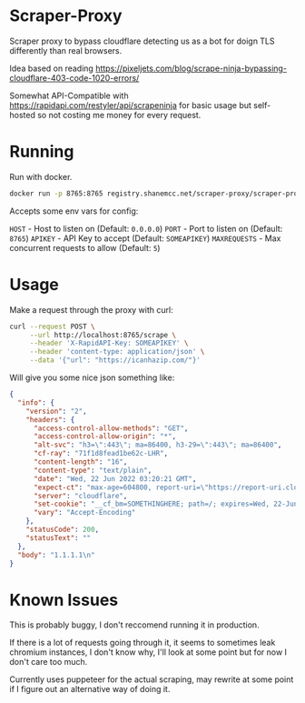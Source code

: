 # Scraper-Proxy

Scraper proxy to bypass cloudflare detecting us as a bot for doign TLS differently than real browsers.

Idea based on reading https://pixeljets.com/blog/scrape-ninja-bypassing-cloudflare-403-code-1020-errors/

Somewhat API-Compatible with https://rapidapi.com/restyler/api/scrapeninja for basic usage but self-hosted so not costing me money for every request.

# Running

Run with docker.

```bash
docker run -p 8765:8765 registry.shanemcc.net/scraper-proxy/scraper-proxy
```

Accepts some env vars for config:

`HOST` - Host to listen on (Default: `0.0.0.0`)
`PORT` - Port to listen on (Default: `8765`)
`APIKEY` - API Key to accept (Default: `SOMEAPIKEY`)
`MAXREQUESTS` - Max concurrent requests to allow (Default: `5`)

# Usage

Make a request through the proxy with curl:

```bash
curl --request POST \
     --url http://localhost:8765/scrape \
     --header 'X-RapidAPI-Key: SOMEAPIKEY' \
     --header 'content-type: application/json' \
     --data '{"url": "https://icanhazip.com/"}'
```

Will give you some nice json something like:

```json
{
  "info": {
    "version": "2",
    "headers": {
      "access-control-allow-methods": "GET",
      "access-control-allow-origin": "*",
      "alt-svc": "h3=\":443\"; ma=86400, h3-29=\":443\"; ma=86400",
      "cf-ray": "71f1d8fead1be62c-LHR",
      "content-length": "16",
      "content-type": "text/plain",
      "date": "Wed, 22 Jun 2022 03:20:21 GMT",
      "expect-ct": "max-age=604800, report-uri=\"https://report-uri.cloudflare.com/cdn-cgi/beacon/expect-ct\"",
      "server": "cloudflare",
      "set-cookie": "__cf_bm=SOMETHINGHERE; path=/; expires=Wed, 22-Jun-22 03:50:21 GMT; domain=.icanhazip.com; HttpOnly; Secure; SameSite=None",
      "vary": "Accept-Encoding"
    },
    "statusCode": 200,
    "statusText": ""
  },
  "body": "1.1.1.1\n"
}
```

# Known Issues

This is probably buggy, I don't reccomend running it in production.

If there is a lot of requests going through it, it seems to sometimes leak chromium instances, I don't know why, I'll look at some point but for now I don't care too much.

Currently uses puppeteer for the actual scraping, may rewrite at some point if I figure out an alternative way of doing it.

